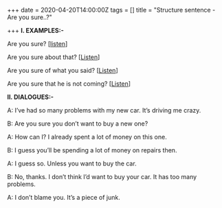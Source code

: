 +++
date = 2020-04-20T14:00:00Z
tags = []
title = "Structure sentence - Are you sure..?"

+++
**I. EXAMPLES:-**

Are you sure? \[[listen](https://ezy-english.bakarimustafa.com/files/audio/_structure_sentence/001-01.mp3)\]

Are you sure about that? \[[Listen](https://ezy-english.bakarimustafa.com/files/audio/_structure_sentence/001-02.mp3)\]

Are you sure of what you said? \[[Listen](https://ezy-english.bakarimustafa.com/files/audio/_structure_sentence/001-03.mp3)\]

Are you sure that he is not coming? \[[Listen](https://ezy-english.bakarimustafa.com/files/audio/_structure_sentence/001-04.mp3)\]

**II. DIALOGUES:-**

A: I’ve had so many problems with my new car. It’s driving me crazy.

B: Are you sure you don’t want to buy a new one?

A: How can I? I already spent a lot of money on this one.

B: I guess you’ll be spending a lot of money on repairs then.

A: I guess so. Unless you want to buy the car.

B: No, thanks. I don’t think I’d want to buy your car. It has too many problems.

A: I don’t blame you. It’s a piece of junk.